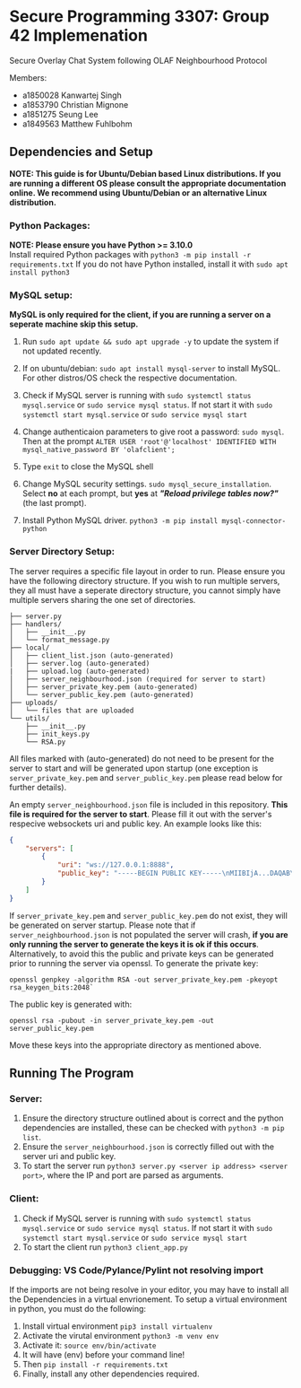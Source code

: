 # Secure Programming 3307: Group 42 Implemenation
Secure Overlay Chat System following OLAF Neighbourhood Protocol

Members: 
- a1850028 Kanwartej Singh
- a1853790 Christian Mignone
- a1851275 Seung Lee
- a1849563 Matthew Fuhlbohm

## Dependencies and Setup
**NOTE: This guide is for Ubuntu/Debian based Linux distributions. If you are running a different OS please consult the appropriate documentation online. We recommend using Ubuntu/Debian or an alternative Linux distribution.**
### Python Packages:
**NOTE: Please ensure you have Python >= 3.10.0**\
Install required Python packages with `python3 -m pip install -r requirements.txt`
If you do not have Python installed, install it with `sudo apt install python3`

### MySQL setup:

**MySQL is only required for the client, if you are running a server on a seperate machine skip this setup.**

1. Run `sudo apt update && sudo apt upgrade -y` to update the system if not updated recently. 

2. If on ubuntu/debian:
`sudo apt install mysql-server` to install MySQL. For other distros/OS check the respective documentation.

3. Check if MySQL server is running with `sudo systemctl status mysql.service` or `sudo service mysql status`. If not start it with `sudo systemctl start mysql.service` or `sudo service mysql start`

4. Change authenticaion parameters to give root a password: `sudo mysql`. Then at the prompt `ALTER USER 'root'@'localhost' IDENTIFIED WITH mysql_native_password BY 'olafclient';`

5. Type `exit` to close the MySQL shell

6. Change MySQL security settings. `sudo mysql_secure_installation`. Select **no** at each prompt, but **yes** at ***"Reload privilege tables now?"*** (the last prompt).

7. Install Python MySQL driver. `python3 -m pip install mysql-connector-python`

### Server Directory Setup:

The server requires a specific file layout in order to run. Please ensure you have the following directory structure. If you wish to run multiple servers, they all must have a seperate directory structure, you cannot simply have multiple servers sharing the one set of directories. 
```
├── server.py
├── handlers/
│   ├── __init__.py
│   └── format_message.py
├── local/
│   ├── client_list.json (auto-generated)
│   ├── server.log (auto-generated)
|   ├── upload.log (auto-generated)
│   ├── server_neighbourhood.json (required for server to start)
│   ├── server_private_key.pem (auto-generated)
│   └── server_public_key.pem (auto-generated)
├── uploads/
│   └── files that are uploaded
└── utils/
    ├── __init__.py
    ├── init_keys.py
    └── RSA.py
```
All files marked with (auto-generated) do not need to be present for the server to start and will be generated upon startup (one exception is `server_private_key.pem` and `server_public_key.pem` please read below for further details).

An empty `server_neighbourhood.json` file is included in this repository. **This file is required for the server to start**. Please fill it out with the server's respecive websockets uri and public key. An example looks like this:
```json
{
    "servers": [
        {
            "uri": "ws://127.0.0.1:8888",
            "public_key": "-----BEGIN PUBLIC KEY-----\nMIIBIjA...DAQAB\n-----END PUBLIC KEY-----"
        }
    ]
}
```
If `server_private_key.pem` and `server_public_key.pem` do not exist, they will be generated on server startup. Please note that if `server_neighbourhood.json` is not populated the server will crash, **if you are only running the server to generate the keys it is ok if this occurs**. Alternatively, to avoid this the public and private keys can be generated prior to running the server via openssl. To generate the private key: 
```
openssl genpkey -algorithm RSA -out server_private_key.pem -pkeyopt rsa_keygen_bits:2048`
```
The public key is generated with:
```
openssl rsa -pubout -in server_private_key.pem -out server_public_key.pem
```
Move these keys into the appropriate directory as mentioned above.

## Running The Program

### Server:
1. Ensure the directory structure outlined about is correct and the python dependencies are installed, these can be checked with `python3 -m pip list`.
2. Ensure the `server_neighbourhood.json` is correctly filled out with the server uri and public key.
3. To start the server run `python3 server.py <server ip address> <server port>`, where the IP and port are parsed as arguments.

### Client:
1. Check if MySQL server is running with `sudo systemctl status mysql.service` or `sudo service mysql status`. If not start it with `sudo systemctl start mysql.service` or `sudo service mysql start`
2. To start the client run `python3 client_app.py`

### Debugging: VS Code/Pylance/Pylint not resolving import
If the imports are not being resolve in your editor, you may have to install all the Dependencies in a virtual envrionement. To setup a virtual environment in python, you must do the following:
1. Install virtual environment `pip3 install virtualenv`
2. Activate the virutal environment `python3 -m venv env`
3. Activate it: `source env/bin/activate`
4. It will have (env) before your command line!
5. Then `pip install -r requirements.txt`
6. Finally, install any other dependencies required.
